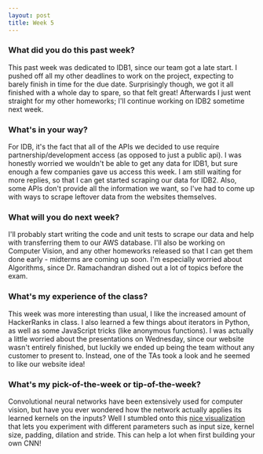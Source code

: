 ```yaml
---
layout: post
title: Week 5
---
```


### What did you do this past week?
This past week was dedicated to IDB1, since our team got a late start. I pushed off all my other deadlines to work on the project, expecting to barely finish in time for the due date. Surprisingly though, we got it all finished with a whole day to spare, so that felt great! Afterwards I just went straight for my other homeworks; I'll continue working on IDB2 sometime next week.

### What's in your way?
For IDB, it's the fact that all of the APIs we decided to use require partnership/development access (as opposed to just a public api). I was honestly worried we wouldn't be able to get any data for IDB1, but sure enough a few companies gave us access this week. I am still waiting for more replies, so that I can get started scraping our data for IDB2. Also, some APIs don't provide all the information we want, so I've had to come up with ways to scrape leftover data from the websites themselves.

### What will you do next week?
I'll probably start writing the code and unit tests to scrape our data and help with transferring them to our AWS database. I'll also be working on Computer Vision, and any other homeworks released so that I can get them done early - midterms are coming up soon. I'm especially worried about Algorithms, since Dr. Ramachandran dished out a lot of topics before the exam.

### What's my experience of the class?
This week was more interesting than usual, I like the increased amount of HackerRanks in class. I also learned a few things about iterators in Python, as well as some JavaScript tricks (like anonymous functions). I was actually a little worried about the presentations on Wednesday, since our website wasn't entirely finished, but luckily we ended up being the team without any customer to present to. Instead, one of the TAs took a look and he seemed to like our website idea! 

### What's my pick-of-the-week or tip-of-the-week?
Convolutional neural networks have been extensively used for computer vision, but have you ever wondered how the network actually applies its learned kernels on the inputs? Well I stumbled onto this [nice visualization](https://ezyang.github.io/convolution-visualizer/index.html) that lets you experiment with different parameters such as input size, kernel size, padding, dilation and stride. This can help a lot when first building your own CNN!